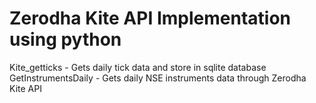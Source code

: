 # Zerodha Kite API Implementation using python
Kite_getticks - Gets daily tick data and store in sqlite database <br>
GetInstrumentsDaily - Gets daily NSE instruments data through Zerodha Kite API <br>

